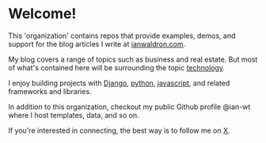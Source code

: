 # Welcome!
This 'organization' contains repos that provide examples, demos, and support for the blog articles I write at [ianwaldron.com](https://ianwaldron.com).

My blog covers a range of topics such as business and real estate. But most of what's contained here will be surrounding the topic [technology](https://ianwaldron.com/blog/topic/technology/).

I enjoy building projects with [Django](https://ianwaldron.com/blog/tag/django/), [python](https://ianwaldron.com/blog/tag/python/), [javascript](https://ianwaldron.com/blog/tag/javascript/), and related frameworks and libraries.

In addition to this organization, checkout my public Github profile @ian-wt where I host templates, data, and so on.

If you're interested in connecting, the best way is to follow me on [X](https://x.com/ianwaldron_wt).
